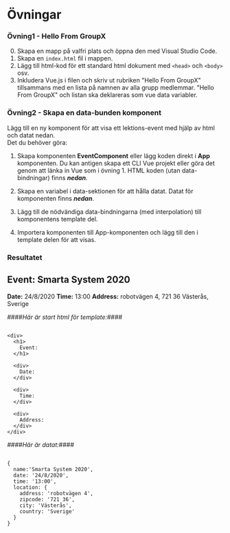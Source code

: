 # Övningar

### Övning1 - Hello From GroupX
0. Skapa en mapp på valfri plats och öppna den med Visual Studio Code.
1. Skapa en `index.html` fil i mappen.
2. Lägg till html-kod för ett standard html dokument med `<head>` och `<body>` osv.
3. Inkludera Vue.js i filen och skriv ut rubriken "Hello From GroupX" tillsammans med en lista på namnen av alla grupp medlemmar.
"Hello From GroupX" och listan ska deklareras som vue data variabler.

### Övning2 - Skapa en data-bunden komponent
Lägg till en ny komponent för att visa ett lektions-event med hjälp av html och datat nedan.<br>
Det du behöver göra:

1. Skapa komponenten **EventComponent** eller lägg koden direkt i **App** komponenten.
Du kan antigen skapa ett CLI Vue projekt eller göra det genom att länka in Vue som i övning 1. 
HTML koden (utan data-bindningar) finns **_nedan_**.

2. Skapa en variabel i data-sektionen för att hålla datat. 
Datat för komponenten finns **_nedan_**.

3. Lägg till de nödvändiga data-bindningarna (med interpolation) till komponentens template del.
  

4. Importera komponenten till App-komponenten och lägg till den i template delen för att visas.

### Resultatet

## Event: Smarta System 2020
**Date:** 24/8/2020 
**Time:** 13:00
**Address:** robotvägen 4, 721 36 Västerås, Sverige


####_Här är start html för template:_####

```

<div>
  <h1>
    Event:
  </h1>
  
  <div>
    Date:
  </div>
  
  <div>
    Time:
  </div>
  
  <div>
    Address:
  </div>
</div>

```

  

####_Här är datat:_####

```

{
  name:'Smarta System 2020', 
  date: '24/8/2020', 
  time: '13:00', 
  location: { 
    address: 'robotvägen 4', 
    zipcode: '721 36', 
    city: 'Västerås', 
    country: 'Sverige'
  }
}

```

